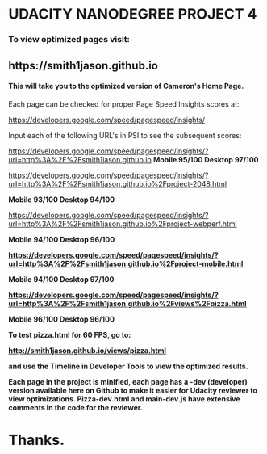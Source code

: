 <h1><bold>UDACITY NANODEGREE PROJECT 4</bold></h1>

<h3>To view optimized pages visit:</h3>

<h2><bold>https://smith1jason.github.io</bold></h2>

<h4>This will take you to the optimized version of Cameron's Home Page.</h4>

Each page can be checked for proper Page Speed Insights scores at:

https://developers.google.com/speed/pagespeed/insights/

Input each of the following URL's in PSI to see the subsequent scores:

https://developers.google.com/speed/pagespeed/insights/?url=http%3A%2F%2Fsmith1jason.github.io
  <b font-color: green>Mobile 95/100
  Desktop 97/100</b></font-color>
  
https://developers.google.com/speed/pagespeed/insights/?url=http%3A%2F%2Fsmith1jason.github.io%2Fproject-2048.html
  
  <b>Mobile 93/100
  Desktop 94/100</b>
  
https://developers.google.com/speed/pagespeed/insights/?url=http%3A%2F%2Fsmith1jason.github.io%2Fproject-webperf.html

  <b>Mobile 94/100
  Desktop 96/100
  
https://developers.google.com/speed/pagespeed/insights/?url=http%3A%2F%2Fsmith1jason.github.io%2Fproject-mobile.html

  <b>Mobile 94/100
  Desktop 97/100</b>
  
https://developers.google.com/speed/pagespeed/insights/?url=http%3A%2F%2Fsmith1jason.github.io%2Fviews%2Fpizza.html

  <b>Mobile 96/100
  Desktop 96/100</b>
  
To test pizza.html for 60 FPS, go to:

http://smith1jason.github.io/views/pizza.html

and use the Timeline in Developer Tools to view the optimized results.

Each page in the project is minified, each page has a -dev (developer) version available here on Github 
to make it easier for Udacity reviewer to view optimizations.  Pizza-dev.html and main-dev.js have extensive comments
in the code for the reviewer.

Thanks.
===============================================

